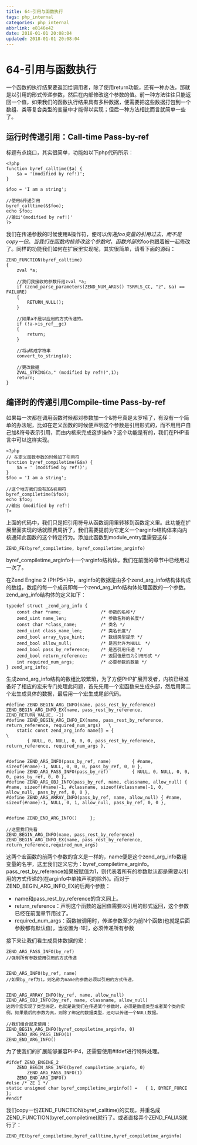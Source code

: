 ```yaml
---
title: 64-引用与函数执行
tags: php_internal
categories: php_internal
abbrlink: e8146e42
date: 2018-01-01 20:08:04
updated: 2018-01-01 20:08:04
---
```


# 64-引用与函数执行
一个函数的执行结果要返回给调用者，除了使用return功能，还有一种办法，那就是以引用的形式传递参数，然后在内部修改这个参数的值。前一种方法往往只能返回一个值，如果我们的函数执行结果具有多种数据，便需要把这些数据打包到一个数组、类等复合类型的变量中才能得以实现；但后一种方法相比而言就简单一些了。
## 运行时传递引用：Call-time Pass-by-ref

标题有点绕口，其实很简单，功能如以下php代码所示：

    <?php
    function byref_calltime($a) {
        $a = '(modified by ref!)';
    }

    $foo = 'I am a string';

    //使用&传递引用
    byref_calltime(&$foo);
    echo $foo;
    //输出'(modified by ref!)'
    ?>

我们在传递参数的时候使用&操作符，便可以传递$foo变量的引用过去，而不是copy一份。当我们在函数内核修改这个参数时，函数外部的$foo也跟着被一起修改了。同样的功能我们如何在扩展里实现呢，其实很简单，请看下面的源码：

    ZEND_FUNCTION(byref_calltime)
    {
    	zval *a;

    	//我们我接收的参数传给zval *a;
    	if (zend_parse_parameters(ZEND_NUM_ARGS() TSRMLS_CC, "z", &a) == FAILURE)
    	{
    		RETURN_NULL();
    	}

    	//如果a不是以应用的方式传递的。
    	if (!a->is_ref__gc)
    	{
            return;
    	}

    	//将a转成字符串
    	convert_to_string(a);

    	//更改数据
    	ZVAL_STRING(a," (modified by ref!)",1);
    	return;
    }

## 编译时的传递引用Compile-time Pass-by-ref

如果每一次都在调用函数时候都对参数加一个&符号真是太罗嗦了，有没有一个简单的办法呢，比如在定义函数的时候便声明这个参数是引用形式的，而不用用户自己加&符号表示引用，而由内核来完成这步操作？这个功能是有的，我们在PHP语言中可以这样实现。

    <?php
    // 在定义函数参数的时候加了引用符
    function byref_compiletime(&$a) {
        $a = ' (modified by ref!)';
    }
    $foo = 'I am a string';

    //这个地方我们没有加&引用符
    byref_compiletime($foo);
    echo $foo;
    //输出 (modified by ref!)
    ?>

上面的代码中，我们只是把引用符号从函数调用里转移到函数定义里。此功能在扩展里面实现的话就颇费周折了，我们需要提前为它定义一个arginfo结构体来向内核通知此函数的这个特定行为。添加此函数到module_entry里需要这样：

    ZEND_FE(byref_compiletime, byref_compiletime_arginfo)

byref_compiletime_arginfo十一个arginfo结构体，我们在前面的章节中已经用过一次了。

在Zend Engine 2 (PHP5+)中，arginfo的数据是由多个zend_arg_info结构体构成的数组，数组的每一个成员即每一个zend_arg_info结构体处理函数的一个参数。zend_arg_info结构体的定义如下：

    typedef struct _zend_arg_info {
        const char *name;				/* 参数的名称*/
        zend_uint name_len;				/* 参数名称的长度*/
        const char *class_name;			/* 类名 */
        zend_uint class_name_len;		/* 类名长度*/
        zend_bool array_type_hint;		/* 数组类型提示 */
        zend_bool allow_null;			/* 是否允许为NULL　*/
        zend_bool pass_by_reference;	/* 是否引用传递 */
        zend_bool return_reference;		/* 返回值是否为引用形式 */
        int required_num_args;  		/* 必要参数的数量 */
    } zend_arg_info;

生成zend_arg_info结构的数组比较繁琐，为了方便PHP扩展开发者，内核已经准备好了相应的宏来专门处理此问题，首先先用一个宏函数来生成头部，然后用第二个宏生成具体的数据，最后用一个宏生成尾部代码。

    #define ZEND_BEGIN_ARG_INFO(name, pass_rest_by_reference)	ZEND_BEGIN_ARG_INFO_EX(name, pass_rest_by_reference, ZEND_RETURN_VALUE, -1)
    #define ZEND_BEGIN_ARG_INFO_EX(name, pass_rest_by_reference, return_reference, required_num_args)	\
    	static const zend_arg_info name[] = {																		\
    		{ NULL, 0, NULL, 0, 0, 0, pass_rest_by_reference, return_reference, required_num_args },


    #define ZEND_ARG_INFO(pass_by_ref, name)		{ #name, sizeof(#name)-1, NULL, 0, 0, 0, pass_by_ref, 0, 0 },
    #define ZEND_ARG_PASS_INFO(pass_by_ref)			{ NULL, 0, NULL, 0, 0, 0, pass_by_ref, 0, 0 },
    #define ZEND_ARG_OBJ_INFO(pass_by_ref, name, classname, allow_null) { #name, sizeof(#name)-1, #classname, sizeof(#classname)-1, 0, allow_null, pass_by_ref, 0, 0 },
    #define ZEND_ARG_ARRAY_INFO(pass_by_ref, name, allow_null) { #name, sizeof(#name)-1, NULL, 0, 1, allow_null, pass_by_ref, 0, 0 },


    #define ZEND_END_ARG_INFO()		};

    //这里我们先看
    ZEND_BEGIN_ARG_INFO(name, pass_rest_by_reference)
    ZEND_BEGIN_ARG_INFO_EX(name, pass_rest_by_reference, return_reference,required_num_args)

这两个宏函数的前两个参数的含义是一样的，name便是这个zend_arg_info数组变量的名字，这里我们定义它为：byref_compiletime_arginfo。pass_rest_by_reference如果被赋值为1，则代表着所有的参数默认都是需要以引用的方式传递的(在arginfo中单独声明的除外)。而对于ZEND_BEGIN_ARG_INFO_EX的后两个参数：

- name和pass_rest_by_reference的含义同上。
- return_reference：声明这个函数的返回值需要以引用的形式返回，这个参数已经在前面章节用过了。
- required_num_args：函数被调用时，传递参数至少为前N个函数(也就是后面参数都有默认值)，当设置为-1时，必须传递所有参数

接下来让我们看生成具体数据的宏：

    ZEND_ARG_PASS_INFO(by_ref)
    //强制所有参数使用引用的方式传递


    ZEND_ARG_INFO(by_ref, name)
    //如果by_ref为1，则名称为name的参数必须以引用的方式传递，


    ZEND_ARG_ARRAY_INFO(by_ref, name, allow_null)
    ZEND_ARG_OBJ_INFO(by_ref, name, classname, allow_null)
    这两个宏实现了类型绑定，也就是说我们在传递某个参数时，必须是数组类型或者某个类的实例。如果最后的参数为真，则除了绑定的数据类型，还可以传递一个NULL数据。

    //我们组合起来使用：
    ZEND_BEGIN_ARG_INFO(byref_compiletime_arginfo, 0)
        ZEND_ARG_PASS_INFO(1)
    ZEND_END_ARG_INFO()

为了使我们的扩展能够兼容PHP4，还需要使用#ifdef进行特殊处理。

    #ifdef ZEND_ENGINE_2
        ZEND_BEGIN_ARG_INFO(byref_compiletime_arginfo, 0)
            ZEND_ARG_PASS_INFO(1)
        ZEND_END_ARG_INFO()
    #else /* ZE 1 */
    static unsigned char byref_compiletime_arginfo[] =   { 1, BYREF_FORCE };
    #endif

我们copy一份ZEND_FUNCTION(byref_calltime)的实现，并重名成ZEND_FUNCTION(byref_compiletime)就行了。或者直接弄个ZEND_FALIAS就行了：

    ZEND_FE(byref_compiletime,byref_calltime,byref_compiletime_arginfo)
